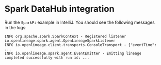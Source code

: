 # Spark DataHub integration

Run the `SparkPi` example in IntelliJ. You should see the following messages in the logs:

```
INFO org.apache.spark.SparkContext - Registered listener io.openlineage.spark.agent.OpenLineageSparkListener
INFO io.openlineage.client.transports.ConsoleTransport - {"eventTime": ...
INFO io.openlineage.spark.agent.EventEmitter - Emitting lineage completed successfully with run id: ...
```